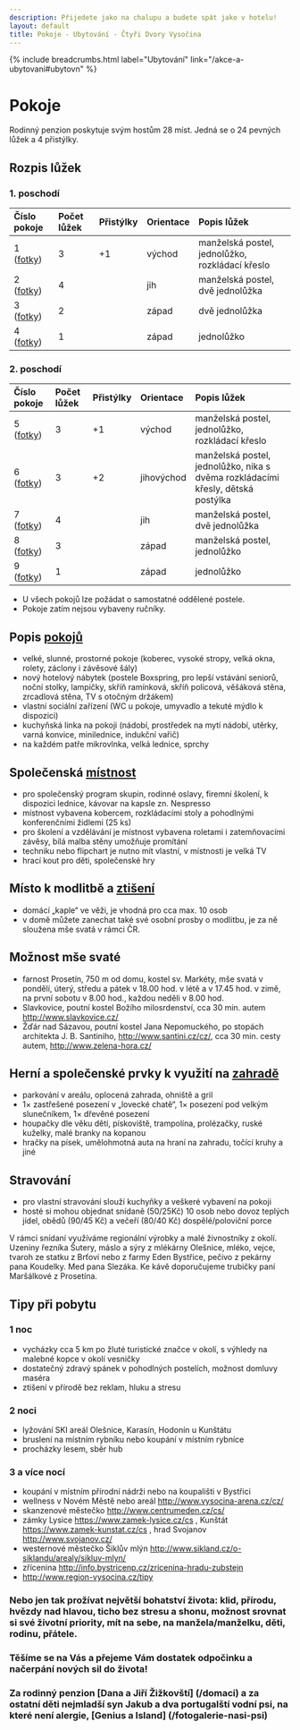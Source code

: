 ```yaml
---
description: Přijedete jako na chalupu a budete spát jako v hotelu!
layout: default
title: Pokoje - Ubytování - Čtyři Dvory Vysočina
---
```


{% include breadcrumbs.html label="Ubytování" link="/akce-a-ubytovani#ubytovn" %}

# Pokoje

Rodinný penzion poskytuje svým hostům 28 míst. Jedná se o 24 pevných lůžek a 4 přistýlky.

## Rozpis lůžek

### 1. poschodí

| Číslo pokoje | Počet lůžek | Přistýlky | Orientace | Popis lůžek |
|:-------------|:------------|:----------|:----------|:------------|
| 1  ([fotky](/fotogalerie#pokoj-1a5))          | 3           | +1        | východ    | manželská postel, jednolůžko, rozkládací křeslo |
| 2  ([fotky](/fotogalerie#pokoj-2a7))         | 4           |           | jih       | manželská postel, dvě jednolůžka |
| 3   ([fotky](/fotogalerie#pokoj-3))         | 2           |           | západ     | dvě jednolůžka |
| 4   ([fotky](/fotogalerie#pokoj-4a9))         | 1           |           | západ     | jednolůžko |

### 2. poschodí

| Číslo pokoje | Počet lůžek | Přistýlky | Orientace | Popis lůžek |
|:-------------|:------------|:----------|:-----------|:------------|
| 5   ([fotky](/fotogalerie#pokoj-1a5))         | 3           | +1        | východ     | manželská postel, jednolůžko, rozkládací křeslo |
| 6 ([fotky](/fotogalerie#pokoj-6))           | 3           | +2        | jihovýchod | manželská postel, jednolůžko, nika s dvěma rozkládacími křesly, dětská postýlka |
| 7   ([fotky](/fotogalerie#pokoj-2a7))         | 4           |           | jih        | manželská postel, dvě jednolůžka |
| 8   ([fotky](/fotogalerie#pokoj-8))         | 3           |           | západ      | manželská postel, jednolůžko |
| 9   ([fotky](/fotogalerie#pokoj-4a9))         | 1           |           | západ      | jednolůžko |

- U všech pokojů lze požádat o samostatné oddělené postele. 
- Pokoje zatím nejsou vybaveny ručníky.
 
## Popis [pokojů](/fotogalerie)

- velké, slunné, prostorné pokoje (koberec, vysoké stropy, velká okna, rolety, záclony i závěsové šály)
- nový hotelový nábytek (postele Boxspring, pro lepší vstávání seniorů, noční stolky, lampičky, skříň ramínková, skříň policová, věšáková stěna, zrcadlová stěna, TV s otočným držákem)
- vlastní sociální zařízení (WC u pokoje, umyvadlo a tekuté mýdlo k dispozici)
- kuchyňská linka na pokoji (nádobí, prostředek na mytí nádobí, utěrky, varná konvice, minilednice, indukční vařič)
- na každém patře mikrovlnka, velká lednice, sprchy

## Společenská [místnost](/fotogalerie-spolecenska-mistnost)

- pro společenský program skupin, rodinné oslavy, firemní školení, k dispozici lednice, kávovar na kapsle zn. Nespresso
- místnost vybavena kobercem, rozkládacími stoly a pohodlnými konferenčními židlemi (25 ks)
- pro školení a vzdělávání je místnost vybavena roletami i zatemňovacími závěsy, bílá malba stěny umožňuje promítání 
- techniku nebo flipchart je nutno mít vlastní, v místnosti je velká TV
- hrací kout pro děti, společenské hry 

## Místo k modlitbě a [ztišení](/fotogalerie-domc-kaple)

- domácí „kaple“ ve věži, je vhodná pro cca max. 10 osob
- v domě můžete zanechat také své osobní prosby o modlitbu, je za ně sloužena mše svatá v rámci ČR. 

## Možnost mše svaté

 - farnost Prosetín, 750 m od domu, kostel sv. Markéty, mše svatá v pondělí, úterý, středu a pátek v 18.00 hod. v létě a v 17.45 hod. v zimě, na první sobotu v 8.00 hod., každou neděli v 8.00 hod.
 - Slavkovice, poutní kostel Božího milosrdenství, cca 30 min. autem http://www.slavkovice.cz/
 - Žďár nad Sázavou, poutní kostel Jana Nepomuckého, po stopách architekta J. B. Santiniho, http://www.santini.cz/cz/, cca 30 min. cesty autem, http://www.zelena-hora.cz/

## Herní a společenské prvky k využití na [zahradě](/fotogalerie-zima)

- parkování v areálu, oplocená zahrada, ohniště a gril
- 1× zastřešené posezení v „lovecké chatě“, 1× posezení pod velkým slunečníkem, 1× dřevěné posezení 
- houpačky dle věku dětí, pískoviště, trampolína, prolézačky, ruské kuželky, malé branky na kopanou
- hračky na písek, umělohmotná auta na hraní na zahradu, točící kruhy a jiné

## Stravování

- pro vlastní stravování slouží kuchyňky a veškeré vybavení na pokoji
- hosté si mohou objednat snídaně (50/25Kč)  10 osob nebo dovoz teplých jídel, obědů (90/45 Kč) a večeří (80/40 Kč) dospělé/poloviční porce 

V rámci snídaní využíváme regionální výrobky a malé živnostníky z okolí. Uzeniny řezníka Šutery, máslo a sýry z mlékárny Olešnice, mléko, vejce, tvaroh ze statku z Brťoví nebo z farmy Eden Bystřice, pečivo z pekárny pana Koudelky. Med pana Slezáka. Ke kávě doporučujeme trubičky paní Maršálkové z Prosetína. 

## Tipy při pobytu

### 1 noc
 - vycházky cca 5 km po žluté turistické značce v okolí, s výhledy na malebné kopce v okolí vesničky
 - dostatečný zdravý spánek v pohodlných postelích, možnost domluvy maséra
 - ztišení v přírodě bez reklam, hluku a stresu


### 2 noci
 - lyžování SKI areál Olešnice, Karasín, Hodonín u Kunštátu
 - bruslení na místním rybníku nebo koupání v místním rybníce 
 - procházky lesem, sběr hub 
 
 
### 3 a více nocí
 - koupání v místním přírodní nádrži nebo na koupališti v Bystřici
 - wellness v Novém Městě nebo areál http://www.vysocina-arena.cz/cz/
 - skanzenové městečko http://www.centrumeden.cz/cs/
 - zámky Lysice https://www.zamek-lysice.cz/cs , Kunštát https://www.zamek-kunstat.cz/cs , hrad Svojanov http://www.svojanov.cz/
 - westernové městečko Šiklův mlýn http://www.sikland.cz/o-siklandu/arealy/sikluv-mlyn/
 - zřícenina http://info.bystricenp.cz/zricenina-hradu-zubstejn
 - http://www.region-vysocina.cz/tipy

### Nebo jen tak prožívat největší bohatství života: klid, přírodu, hvězdy nad hlavou, ticho bez stresu a shonu, možnost srovnat si své životní priority, mít na sebe, na manžela/manželku, děti, rodinu, přátele. 

### Těšíme se na Vás a přejeme Vám dostatek odpočinku a načerpání nových sil do života!
### Za rodinný penzion [Dana a Jiří Žižkovští] (/domaci) a za ostatní děti nejmladší syn Jakub a dva portugalští vodní psi, na které není alergie, [Genius a Island] (/fotogalerie-nasi-psi)

